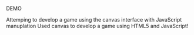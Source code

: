 DEMO

Attemping to develop a game using the canvas interface with JavaScript manuplation
Used canvas to develop a game using HTML5 and JavaScript!
